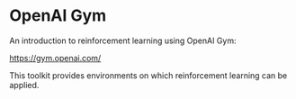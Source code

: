 # OpenAI Gym

An introduction to reinforcement learning using OpenAI Gym:

https://gym.openai.com/

This toolkit provides environments on which reinforcement learning can be applied. 

